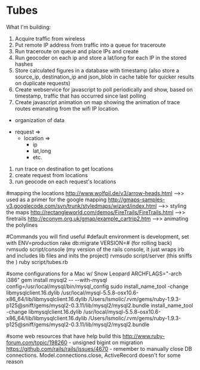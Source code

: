 Tubes
=====

What I'm building:

1. Acquire traffic from wireless
2. Put remote IP address from traffic into a queue for traceroute
3. Run traceroute on queue and place IPs and create 
4. Run geocoder on each ip and store a lat/long for each IP in the stored hashes
5. Store calculated figures in a database with timestamp 
      (also store a source_ip, destination_ip and json_blob in cache table for quicker results on duplicate requests)
6. Create webservice for javascript to poll periodically and show, based on timestamp, traffic that has occurred since last polling
7. Create javascript animation on map showing the animation of trace routes emanating from the wifi IP location.


+ organization of data
- request => 
	- location => 
		- ip
		- lat,long
		- etc.
		
1. run trace on destination to get locations
2. create request from locations
3. run geocode on each request's locations

#mapping the locations
http://www.wolfpil.de/v3/arrow-heads.html -->> used as a primer for the google mapping
http://gmaps-samples-v3.googlecode.com/svn/trunk/styledmaps/wizard/index.html  -->> styling the maps
http://rectangleworld.com/demos/FireTrails/FireTrails.html  -->> firetrails
http://econym.org.uk/gmap/example_cartrip2.htm -->> animating the polylines


#Commands you will find useful
#default environment is development, set with ENV=production
rake db:migrate VERSION=#  (for rolling back)
rvmsudo script/console  (my version of the rails console, it just wraps irb and includes lib files and inits the project)
rvmsudo script/server   (this sniffs the )
ruby script/tubes.rb


#some configurations for a Mac w/ Snow Leopard
ARCHFLAGS="-arch i386" gem install mysql2 -- --with-mysql config=/usr/local/mysql/bin/mysql_config
sudo install_name_tool -change libmysqlclient.16.dylib /usr/local/mysql-5.5.8-osx10.6-x86_64/lib/libmysqlclient.16.dylib /Users/lsmolic/.rvm/gems/ruby-1.9.3-p125\@sniff/gems/mysql2-0.3.11/lib/mysql2/mysql2.bundle
install_name_tool -change libmysqlclient.16.dylib /usr/local/mysql-5.5.8-osx10.6-x86_64/lib/libmysqlclient.16.dylib /Users/lsmolic/.rvm/gems/ruby-1.9.3-p125\@sniff/gems/mysql2-0.3.11/lib/mysql2/mysql2.bundle

#some web resources that have help build this
http://www.ruby-forum.com/topic/198260 - unsigned bigint on migration
https://github.com/rails/rails/issues/4670 - remember to manually close DB connections. Model.connections.close, ActiveRecord doesn't for some reason

